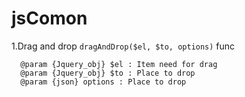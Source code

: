 # jsComon

1.Drag and drop `dragAndDrop($el, $to, options)` func
```
  @param {Jquery_obj} $el : Item need for drag
  @param {Jquery_obj} $to : Place to drop
  @param {json} options : Place to drop
```
